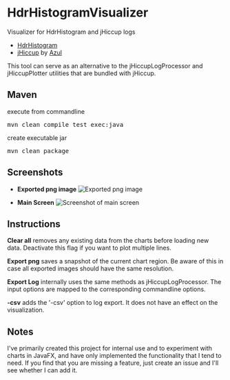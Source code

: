 HdrHistogramVisualizer
========

Visualizer for HdrHistogram and jHiccup logs

* [HdrHistogram](https://github.com/HdrHistogram/HdrHistogram)
* [jHiccup](https://github.com/giltene/jHiccup) by [Azul](http://www.azulsystems.com/product/jHiccup)

This tool can serve as an alternative to the jHiccupLogProcessor and jHiccupPlotter utilities that are bundled with jHiccup.

<h2>Maven</h2>
execute from commandline
<pre>mvn clean compile test exec:java</pre>

create executable jar
<pre>mvn clean package</pre>

<h2>Screenshots</h2>

* **Exported png image**
![Exported png image](https://raw.githubusercontent.com/ennerf/HdrHistogramVisualizer/resources/screenshots/chart-export-2.png "PNG image export")

* **Main Screen**
![Screenshot of main screen](https://raw.githubusercontent.com/ennerf/HdrHistogramVisualizer/resources/screenshots/main-view.png "Main screen")

<h2>Instructions</h2>

**Clear all** removes any existing data from the charts before loading new data. Deactivate this flag if you want to plot multiple lines.

**Export png** saves a snapshot of the current chart region. Be aware of this in case all exported images should have the same resolution.

**Export Log** internally uses the same methods as jHiccupLogProcessor. The input options are mapped to the corresponding commandline options.

**-csv** adds the '-csv' option to log export. It does not have an effect on the visualization.

<h2>Notes</h2>

I've primarily created this project for internal use and to experiment with charts in JavaFX, and have only implemented the functionality that I tend to need. If you find that you are missing a feature, just create an issue and I'll see whether I can add it.

